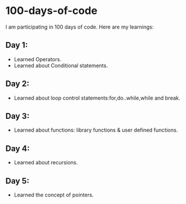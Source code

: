 # 100-days-of-code
 
 I am participating in 100 days of code. Here are my learnings:
  
## Day 1:
 - Learned Operators.
 - Learned about Conditional statements.

## Day 2:
- Learned about loop control statements:for,do..while,while and break.

## Day 3:
- Learned about functions: library functions & user defined functions.

## Day 4:
- Learned about recursions.

## Day 5:
- Learned the concept of pointers.